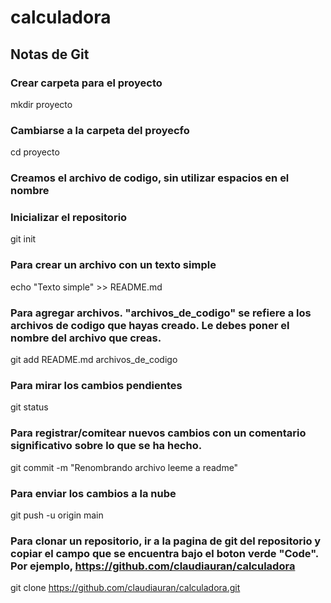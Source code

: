 # calculadora

## Notas de Git

### Crear carpeta para el proyecto
mkdir proyecto

### Cambiarse a la carpeta del proyecfo
cd proyecto

### Creamos el archivo de codigo, sin utilizar espacios en el nombre

### Inicializar el repositorio
git init

### Para crear un archivo con un texto simple
echo "Texto simple" >> README.md

### Para agregar archivos. "archivos_de_codigo" se refiere a los archivos de codigo que hayas creado. Le debes poner el nombre del archivo que creas.
git add README.md archivos_de_codigo

### Para mirar los cambios pendientes
git status

### Para registrar/comitear nuevos cambios con un comentario significativo sobre lo que se ha hecho.
git commit -m "Renombrando archivo leeme a readme"

### Para enviar los cambios a la nube
git push -u origin main

### Para clonar un repositorio, ir a la pagina de git del repositorio y copiar el campo que se encuentra bajo el boton verde "Code". Por ejemplo, https://github.com/claudiauran/calculadora
git clone https://github.com/claudiauran/calculadora.git